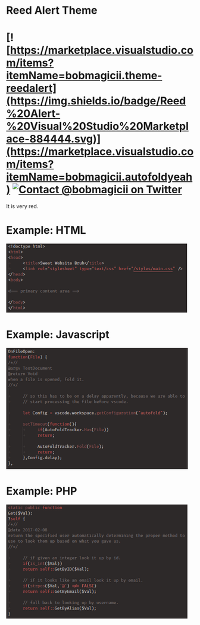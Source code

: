 # Reed Alert Theme

# [![https://marketplace.visualstudio.com/items?itemName=bobmagicii.theme-reedalert](https://img.shields.io/badge/Reed%20Alert-%20Visual%20Studio%20Marketplace-884444.svg)](https://marketplace.visualstudio.com/items?itemName=bobmagicii.autofoldyeah) [![Contact @bobmagicii on Twitter](https://img.shields.io/twitter/url/http/bobmagicii.svg?style=social&label=@bobmagicii)](https://twitter.com/bobmagicii)

It is very red.

# Example: HTML

![HTML](https://raw.githubusercontent.com/bobmagicii/vscode-theme-reed-alert/master/images/ex-html.png)

# Example: Javascript

![Javascript](https://raw.githubusercontent.com/bobmagicii/vscode-theme-reed-alert/master/images/ex-javascript.png)

# Example: PHP

![Javascript](https://raw.githubusercontent.com/bobmagicii/vscode-theme-reed-alert/master/images/ex-php.png)


